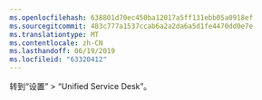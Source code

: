 ```yaml
---
ms.openlocfilehash: 638801d70ec450ba12017a5ff131ebb05a0918ef
ms.sourcegitcommit: 483c777a1537ccab6a2a2da6a5d1fe4470dd0e7e
ms.translationtype: MT
ms.contentlocale: zh-CN
ms.lasthandoff: 06/19/2019
ms.locfileid: "63320412"
---
```

转到“设置” > “Unified Service Desk”。